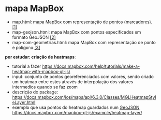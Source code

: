 # mapa MapBox

* map.html: mapa MapBox com representação de pontos (marcadores). [[1]](https://docs.mapbox.com/mapbox-gl-js/example/simple-map/)
* map-geojson.html: mapa MapBox com pontos especificados em formato GeoJSON [[2]](https://docs.mapbox.com/help/tutorials/custom-markers-gl-js/)
* map-com-geometrias.html: mapa MapBox com representação de ponto e polígono [[3]](https://docs.mapbox.com/mapbox-gl-js/example/multiple-geometries/)


**por estudar: criação de heatmaps**:
* tutorial a fazer https://docs.mapbox.com/help/tutorials/make-a-heatmap-with-mapbox-gl-js/
* input: conjunto de pontos georeferenciados com valores, sendo criado um heatmap entre estes através de interpolação dos valores intermedios quando se faz zoom
* descrição do package: https://docs.mapbox.com/ios/maps/api/6.3.0/Classes/MGLHeatmapStyleLayer.html 
* exemplo que usa pontos do heatmap guardados num [GeoJSON](https://docs.mapbox.com/mapbox-gl-js/assets/earthquakes.geojson) https://docs.mapbox.com/mapbox-gl-js/example/heatmap-layer/
